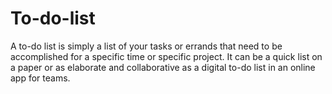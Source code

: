 # To-do-list

A to-do list is simply a list of your tasks or errands that need to be accomplished for a specific time or specific project. It can be a quick list on a paper or as elaborate and collaborative as a digital to-do list in an online app for teams.
